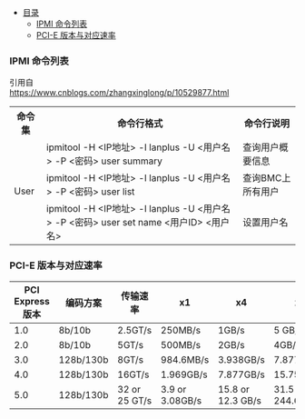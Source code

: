 * [目录](#0)
  * [IPMI 命令列表](#1)
  * [PCI-E 版本与对应速率](#2)

<h3 id="1">IPMI 命令列表</h3>

引用自  
https://www.cnblogs.com/zhangxinglong/p/10529877.html


<table>
    <tr>
        <th>命令集</th><th>命令行格式</th><th>命令行说明</th>
    </tr>
    <tr>
        <td rowspan="8">User</td><td>ipmitool -H &#60;IP地址&#62; -I lanplus -U &#60;用户名&#62; -P &#60;密码&#62; user summary</td><td>查询用户概要信息</td>
    </tr>
    <tr>
        <td>ipmitool -H &#60;IP地址&#62; -I lanplus -U &#60;用户名&#62; -P &#60;密码&#62; user list</td><td>查询BMC上所有用户</td>
    </tr>
    <tr>
        <td>ipmitool -H &#60;IP地址&#62; -I lanplus -U &#60;用户名&#62; -P &#60;密码&#62; user set name &#60;用户ID&#62; &#60;用户名&#62;</td><td>设置用户名</td>
    </tr>
</table>


<h3 id="2">PCI-E 版本与对应速率</h3>

| PCI Express 版本 | 编码方案 | 传输速率 | x1 | x4 | x8 | x16 | 
| --- | --- |---------------|-----------------| --- | ---- | --- | 
| 1.0 | 8b/10b | 2.5GT/s       | 250MB/s         | 1GB/s | 5 GB/s | 4GB/s | 
| 2.0 | 8b/10b | 5GT/s         | 500MB/s         | 2GB/s | 4GB/s | 8GB/s | 
| 3.0 | 128b/130b | 8GT/s         | 984.6MB/s       | 3.938GB/s |7.877GB/s | 15.754GB/s | 
| 4.0 | 128b/130b | 16GT/s        | 1.969GB/s       | 7.877GB/s | 15.754GB/s | 31.508GB/s | 
| 5.0 | 128b/130b | 32 or 25 GT/s | 3.9 or 3.08GB/s | 15.8 or 12.3 GB/s	| 31.5 or 244.6GB/s	| 63.0 or 49.2GB/s | 

